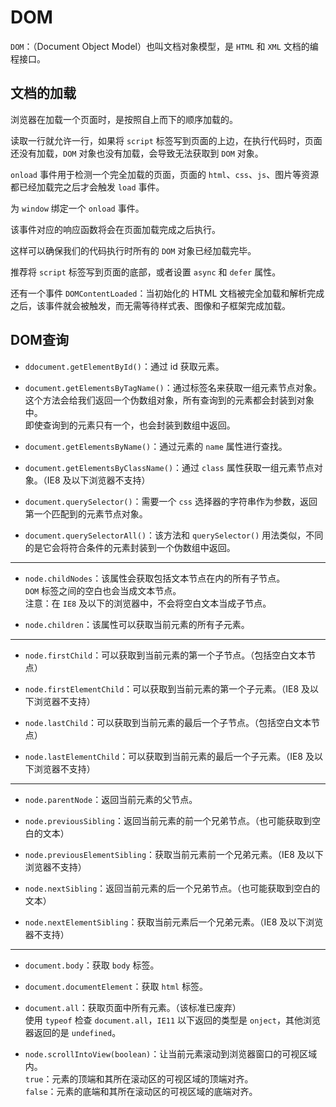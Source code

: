 # DOM

`DOM`：（Document Object Model）也叫文档对象模型，是 `HTML` 和 `XML` 文档的编程接口。

## 文档的加载

浏览器在加载一个页面时，是按照自上而下的顺序加载的。

读取一行就允许一行，如果将 `script` 标签写到页面的上边，在执行代码时，页面还没有加载，`DOM` 对象也没有加载，会导致无法获取到 `DOM` 对象。

`onload` 事件用于检测一个完全加载的页面，页面的 `html`、`css`、`js`、图片等资源都已经加载完之后才会触发 `load` 事件。

为 `window` 绑定一个 `onload` 事件。

该事件对应的响应函数将会在页面加载完成之后执行。

这样可以确保我们的代码执行时所有的 `DOM` 对象已经加载完毕。

推荐将 `script` 标签写到页面的底部，或者设置 `async` 和 `defer` 属性。

还有一个事件 `DOMContentLoaded`：当初始化的 HTML 文档被完全加载和解析完成之后，该事件就会被触发，而无需等待样式表、图像和子框架完成加载。

## DOM查询

- `ddocument.getElementById()`：通过 id 获取元素。

- `document.getElementsByTagName()`：通过标签名来获取一组元素节点对象。  
这个方法会给我们返回一个伪数组对象，所有查询到的元素都会封装到对象中。  
即使查询到的元素只有一个，也会封装到数组中返回。

- `document.getElementsByName()`：通过元素的 `name` 属性进行查找。

- `document.getElementsByClassName()`：通过 `class` 属性获取一组元素节点对象。（IE8 及以下浏览器不支持）

- `document.querySelector()`：需要一个 `css` 选择器的字符串作为参数，返回第一个匹配到的元素节点对象。

- `document.querySelectorAll()`：该方法和 `querySelector()` 用法类似，不同的是它会将符合条件的元素封装到一个伪数组中返回。

****

- `node.childNodes`：该属性会获取包括文本节点在内的所有子节点。  
`DOM` 标签之间的空白也会当成文本节点。  
注意：在 `IE8` 及以下的浏览器中，不会将空白文本当成子节点。

- `node.children`：该属性可以获取当前元素的所有子元素。

****

- `node.firstChild`：可以获取到当前元素的第一个子节点。（包括空白文本节点）

- `node.firstElementChild`：可以获取到当前元素的第一个子元素。（IE8 及以下浏览器不支持）

- `node.lastChild`：可以获取到当前元素的最后一个子节点。（包括空白文本节点）

- `node.lastElementChild`：可以获取到当前元素的最后一个子元素。（IE8 及以下浏览器不支持）

****

- `node.parentNode`：返回当前元素的父节点。

- `node.previousSibling`：返回当前元素的前一个兄弟节点。（也可能获取到空白的文本）

- `node.previousElementSibling`：获取当前元素前一个兄弟元素。（IE8 及以下浏览器不支持）

- `node.nextSibling`：返回当前元素的后一个兄弟节点。（也可能获取到空白的文本）

- `node.nextElementSibling`：获取当前元素后一个兄弟元素。（IE8 及以下浏览器不支持）

****

- `document.body`：获取 `body` 标签。

- `document.documentElement`：获取 `html` 标签。

- `document.all`：获取页面中所有元素。（该标准已废弃）  
使用 `typeof` 检查 `document.all`，`IE11` 以下返回的类型是 `onject`，其他浏览器返回的是 `undefined`。

- `node.scrollIntoView(boolean)`：让当前元素滚动到浏览器窗口的可视区域内。  
`true`：元素的顶端和其所在滚动区的可视区域的顶端对齐。  
`false`：元素的底端和其所在滚动区的可视区域的底端对齐。
